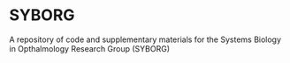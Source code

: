 # SYBORG
A repository of code and supplementary materials for the Systems Biology in Opthalmology Research Group (SYBORG)

